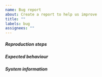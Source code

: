 ```yaml
---
name: Bug report
about: Create a report to help us improve
title: ""
labels: bug
assignees: ""
---
```


<!---
  Before you submit, make sure to check that there are no similar
  issues reported yet.
  --->

<!--- Give a clear and concise description of what the bug is. --->

##### Reproduction steps
<!---
  Describe how a developer can reproduce your bug. If applicable, add
  screenshots to help explain your problem. For example:

  1. Call method ...
  2. Receive response ...
  3. See error

  Note that the GitHub ToS requires you to have the intellectual
  property rights required to post copyrighted content, which you
  might not have for cover art included in your screenshot depending
  on your jurisdiction and the license of the cover art:
  https://docs.github.com/en/github/site-policy/github-terms-of-service#d-user-generated-content
  --->

##### Expected behaviour
<!--- Give a clear and concise description of what you expected to happen. --->

##### System information
<!--- 
  Mention what device you encountered this bug on. Include OS,
  browser/node and their respective versions.
  --->
